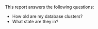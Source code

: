 
This report answers the following questions:

- How old are my database clusters?
- What state are they in?
